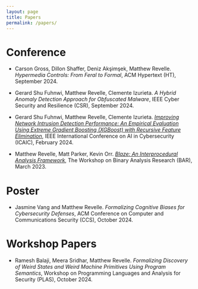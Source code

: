 ```yaml
---
layout: page
title: Papers
permalink: /papers/
---
```


# Conference

- Carson Gross, Dillon Shaffer, Deniz Akşimşek, Matthew Revelle. _Hypermedia Controls: From Feral to Formal_, ACM Hypertext (HT), September 2024.

- Gerard Shu Fuhnwi, Matthew Revelle, Clemente Izurieta. _A Hybrid Anomaly Detection Approach for Obfuscated Malware_, IEEE Cyber Security and Resilience (CSR), September 2024.

- Gerard Shu Fuhnwi, Matthew Revelle, Clemente Izurieta. [_Improving Network Intrusion Detection Performance: An Empirical Evaluation Using Extreme Gradient Boosting (XGBoost) with Recursive Feature Elimination_](https://www.researchgate.net/profile/Gerard-Shu-Fuhnwi/publication/378277014_Improving_Network_Intrusion_Detection_Performance_An_Empirical_Evaluation_Using_Extreme_Gradient_Boosting_XGBoost_with_Recursive_Feature_Elimination/links/65d1489801325d4652117e66/Improving-Network-Intrusion-Detection-Performance-An-Empirical-Evaluation-Using-Extreme-Gradient-Boosting-XGBoost-with-Recursive-Feature-Elimination.pdf), IEEE International Conference on AI in Cybersecurity (ICAIC), February 2024.

- Matthew Revelle, Matt Parker, Kevin Orr. [_Blaze: An Interprocedural Analysis Framework_](https://bar2023.github.io/2023papers/9/bar2023-final9.pdf), The Workshop on Binary Analysis Research (BAR), March 2023.

# Poster

- Jasmine Vang and Matthew Revelle. _Formalizing Cognitive Biases for Cybersecurity Defenses_, ACM Conference on Computer and Communications Security (CCS), October 2024.

# Workshop Papers

- Ramesh Balaji, Meera Sridhar, Matthew Revelle. _Formalizing Discovery of Weird States and Weird Machine Primitives Using Program Semantics_, Workshop on Programming Languages and Analysis for Security (PLAS), October 2024.
